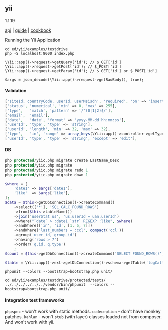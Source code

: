 yii
-
1.1.19

[api](http://www.yiiframework.com/doc/api/1.1)
|
[guide](http://www.yiiframework.com/doc/guide/1.1/en/index)
|
[cookbook](http://yiiframework.ru/doc/cookbook/ru/index)

Running the Yii Application
````
cd ed/yii/examples/testdrive
php -S localhost:8000 index.php
````

````
\Yii::app()->request->getQuery('id'); // $_GET['id']
\Yii::app()->request->getPost('id'); // $_POST['id']
\Yii::app()->request->getParam('id'); // $_GET['id'] or $_POST['id']

$args = json_decode(\Yii::app()->request->getRawBody(), true);
````

#### Validation

````php
['siteId, countryCode, userId, userMsisdn', 'required', 'on' => 'insert'],
['status', 'numerical', 'min' => 0, 'max' => 255],
['type',   'match', 'pattern' => '/^(0|1|2)$/'],
['email',  'email'],
['date',   'date', 'format' => 'yyyy-MM-dd hh:mm:ss'],
['userId', 'type', 'type' => 'string'],
['userId', 'length', 'min' => 32, 'max' => 32],
['type',   'in', 'range' => array_keys(\Yii::app()->controller->getTypes())],
['userId', 'type', 'type' => 'string', 'except' => 'edit'],
````

#### DB

````php
php protected/yiic.php migrate create LastName_Desc
php protected/yiic.php migrate
php protected/yiic.php migrate redo 1
php protected/yiic.php migrate down 1

$where = [
    'date1' => $args['date1'],
    'like'  => $args['like'],
];
$data = $this->getDbConnection()->createCommand()
    ->select(['*'], 'SQL_CALC_FOUND_ROWS')
    ->from($this->tableName())
    ->join('userStat us', 'us.userId = uan.userId')
    ->where("`date` > :date1 `str` REGEXP :like", $where)
    ->andWhere(['in', 'id', [1, 5, 7]])
    ->andWhere('last_numbers = :ccl', compact('ccl'))
    ->group('user_id, group_id')
    ->having('rows > 7')
    ->order('q.id, q.type')
    ;
$count = $this->getDbConnection()->createCommand('SELECT FOUND_ROWS()')->queryScalar();

$table = \Yii::app()->ext->getDbConnection()->schema->getTable('logCallMeBack');
````

````
phpunit --colors --bootstrap=bootstrap.php unit/

cd ed/yii/examples/testdrive/protected/tests/
../../../../../../vendor/bin/phpunit  --colors --bootstrap=bootstrap.php unit/
````

#### Integration test frameworks

`phpspec` - won't work with static methods.
`codeception` - don't have monkey patches.
`kahlan` - won't `stub` (with layer) classes loaded not from composer. And won't work with yii.
